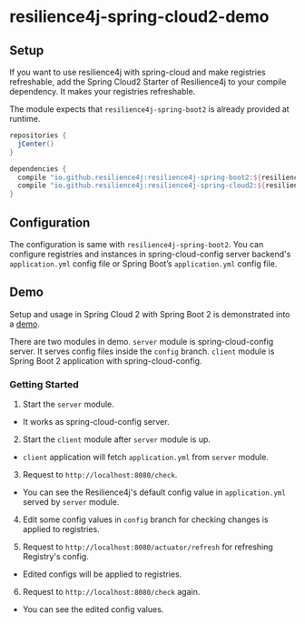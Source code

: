 # resilience4j-spring-cloud2-demo

## Setup
If you want to use resilience4j with spring-cloud and make registries refreshable, add the Spring Cloud2 Starter of Resilience4j to your compile dependency. It makes your registries refreshable.

The module expects that `resilience4j-spring-boot2` is already provided at runtime.
```groovy
repositories {
  jCenter()
}

dependencies {
  compile "io.github.resilience4j:resilience4j-spring-boot2:${resilience4jVersion}"
  compile "io.github.resilience4j:resilience4j-spring-cloud2:${resilience4jVersion}"
}
```

## Configuration
The configuration is same with `resilience4j-spring-boot2`. You can configure registries and instances in spring-cloud-config server backend's `application.yml` config file or Spring Boot’s `application.yml` config file.

## Demo 
Setup and usage in Spring Cloud 2 with Spring Boot 2 is demonstrated into a [demo](https://github.com/resilience4j/resilience4j-spring-cloud2-demo).

There are two modules in demo. `server` module is spring-cloud-config server. It serves config files inside the `config` branch. `client` module is Spring Boot 2 application with spring-cloud-config.

### Getting Started

1. Start the `server` module.
- It works as spring-cloud-config server.
2. Start the `client` module after `server` module is up.
- `client` application will fetch `application.yml` from `server` module.                                                                                                                                                                                                                                                                                                                 

3. Request to `http://localhost:8080/check`. 
- You can see the Resilience4j's default config value in `application.yml` served by `server` module.

4. Edit some config values in `config` branch for checking changes is applied to registries.

5. Request to `http://localhost:8080/actuator/refresh` for refreshing Registry's config.
- Edited configs will be applied to registries. 

6. Request to `http://localhost:8080/check` again.
- You can see the edited config values.
